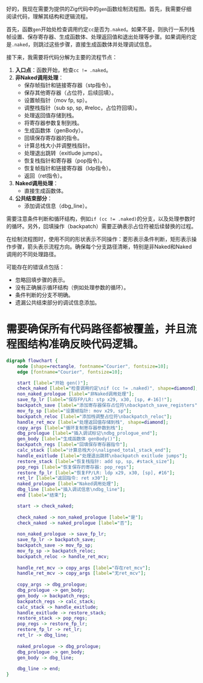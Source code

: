 好的，我现在需要为提供的Zig代码中的`gen`函数绘制流程图。首先，我需要仔细阅读代码，理解其结构和逻辑流程。

首先，函数`gen`开始处检查调用约定`cc`是否为`.naked`。如果不是，则执行一系列栈帧设置、保存寄存器、生成函数体、处理返回值和退出处理等步骤。如果调用约定是`.naked`，则跳过这些步骤，直接生成函数体并处理调试信息。

接下来，我需要将代码分解为主要的流程节点：

1. **入口点**：函数开始，检查`cc != .naked`。
2. **非Naked调用处理**：
   - 保存帧指针和链接寄存器（stp指令）。
   - 保存其他寄存器（占位符，后续回填）。
   - 设置帧指针（mov fp, sp）。
   - 调整栈指针（sub sp, sp, #reloc，占位符回填）。
   - 处理返回值存储到栈。
   - 将寄存器参数复制到栈。
   - 生成函数体（genBody）。
   - 回填保存寄存器的指令。
   - 计算总栈大小并调整栈指针。
   - 处理退出跳转（exitlude jumps）。
   - 恢复栈指针和寄存器（pop指令）。
   - 恢复帧指针和链接寄存器（ldp指令）。
   - 返回（ret指令）。
3. **Naked调用处理**：
   - 直接生成函数体。
4. **公共结束部分**：
   - 添加调试信息（dbg_line）。

需要注意条件判断和循环结构，例如`if (cc != .naked)`的分支，以及处理参数时的循环。另外，回填操作（backpatch）需要正确表示占位符被后续替换的过程。

在绘制流程图时，使用不同的形状表示不同操作：菱形表示条件判断，矩形表示操作步骤，箭头表示流程方向。确保每个分支路径清晰，特别是非Naked和Naked调用的不同处理路径。

可能存在的错误点包括：
- 忽略回填步骤的表示。
- 没有正确展示循环结构（例如处理参数的循环）。
- 条件判断的分支不明确。
- 遗漏公共结束部分的调试信息添加。

需要确保所有代码路径都被覆盖，并且流程图结构准确反映代码逻辑。
================================================
```dot
digraph flowchart {
    node [shape=rectangle, fontname="Courier", fontsize=10];
    edge [fontname="Courier", fontsize=10];

    start [label="开始 gen()"];
    check_naked [label="检查调用约定\nif (cc != .naked)", shape=diamond];
    non_naked_prologue [label="非Naked调用处理"];
    save_fp_lr [label="保存FP/LR: stp x29, x30, [sp, #-16]!"];
    backpatch_save [label="添加寄存器保存占位符\nbackpatch_save_registers"];
    mov_fp_sp [label="设置帧指针: mov x29, sp"];
    backpatch_reloc [label="添加栈调整占位符\nbackpatch_reloc"];
    handle_ret_mcv [label="处理返回值存储到栈", shape=diamond];
    copy_args [label="循环复制寄存器参数到栈"];
    dbg_prologue [label="插入调试标记\ndbg_prologue_end"];
    gen_body [label="生成函数体 genBody()"];
    backpatch_regs [label="回填保存寄存器指令"];
    calc_stack [label="计算总栈大小\naligned_total_stack_end"];
    handle_exitlude [label="处理退出跳转\nbackpatch exitlude jumps"];
    restore_stack [label="恢复栈指针: add sp, sp, #stack_size"];
    pop_regs [label="恢复保存的寄存器: pop_regs"];
    restore_fp_lr [label="恢复FP/LR: ldp x29, x30, [sp], #16"];
    ret_lr [label="返回指令: ret x30"];
    naked_prologue [label="Naked调用处理"];
    dbg_line [label="插入调试信息\ndbg_line"];
    end [label="结束"];

    start -> check_naked;
    
    check_naked -> non_naked_prologue [label="是"];
    check_naked -> naked_prologue [label="否"];
    
    non_naked_prologue -> save_fp_lr;
    save_fp_lr -> backpatch_save;
    backpatch_save -> mov_fp_sp;
    mov_fp_sp -> backpatch_reloc;
    backpatch_reloc -> handle_ret_mcv;
    
    handle_ret_mcv -> copy_args [label="存在ret_mcv"];
    handle_ret_mcv -> copy_args [label="无ret_mcv"];
    
    copy_args -> dbg_prologue;
    dbg_prologue -> gen_body;
    gen_body -> backpatch_regs;
    backpatch_regs -> calc_stack;
    calc_stack -> handle_exitlude;
    handle_exitlude -> restore_stack;
    restore_stack -> pop_regs;
    pop_regs -> restore_fp_lr;
    restore_fp_lr -> ret_lr;
    ret_lr -> dbg_line;
    
    naked_prologue -> dbg_prologue;
    dbg_prologue -> gen_body;
    gen_body -> dbg_line;
    
    dbg_line -> end;
}
```